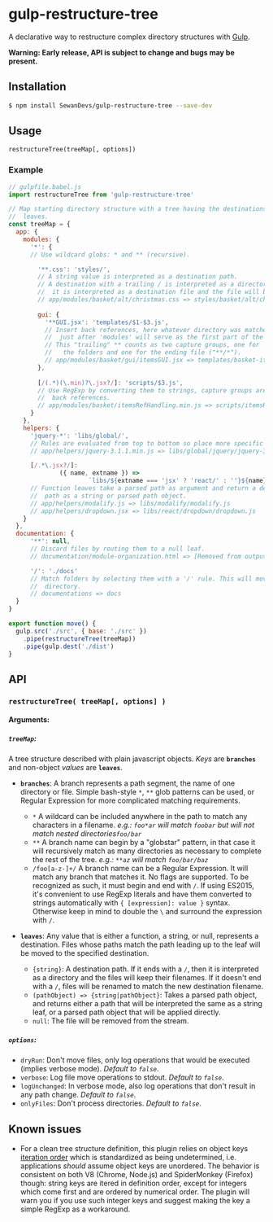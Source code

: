 # gulp-restructure-tree

A declarative way to restructure complex directory structures with [Gulp](https://github.com/gulpjs/gulp/tree/4.0).

**Warning: Early release, API is subject to change and bugs may be present.**

## Installation

```bash
$ npm install SewanDevs/gulp-restructure-tree --save-dev
```

## Usage


`restructureTree(treeMap[, options])`

### Example

```javascript
// gulpfile.babel.js
import restructureTree from 'gulp-restructure-tree'

// Map starting directory structure with a tree having the destinations as its
//  leaves.
const treeMap = {
  app: {
    modules: { 
      '*': {
      // Use wildcard globs: * and ** (recursive).

        '**.css': 'styles/', 
        // A string value is interpreted as a destination path.
        // A destination with a trailing / is interpreted as a directory, without
        //  it is interpreted as a destination file and the file will be renamed.
        // app/modules/basket/alt/christmas.css => styles/basket/alt/christmas.css
        
        gui: {
          '**GUI.jsx': 'templates/$1-$3.js',
          // Insert back references, here whatever directory was matched by the *
          //  just after 'modules' will serve as the first part of the filename.
          // This "trailing" ** counts as two capture groups, one for
          //   the folders and one for the ending file ("**/*").
          // app/modules/basket/gui/itemsGUI.jsx => templates/basket-items.js 
        },
        
        [/(.*)(\.min)?\.jsx?/]: 'scripts/$3.js',
        // Use RegExp by converting them to strings, capture groups are used for the
        //  back references.
        // app/modules/basket/itemsRefHandling.min.js => scripts/itemsRefHandling.js
      }
    },
    helpers: {
      'jquery-*': 'libs/global/',
      // Rules are evaluated from top to bottom so place more specific rules on top.
      // app/helpers/jquery-3.1.1.min.js => libs/global/jquery/jquery-3.1.1.min.js

      [/.*\.jsx?/]:
              ({ name, extname }) =>
                      `libs/${extname === 'jsx' ? 'react/' : ''}${name}/${name}.js`
      // Function leaves take a parsed path as argument and return a destination
      //  path as a string or parsed path object.
      // app/helpers/modalify.js => libs/modalify/modalify.js
      // app/helpers/dropdown.jsx => libs/react/dropdown/dropdown.js
    }
  },
  documentation: {
      '**': null,
      // Discard files by routing them to a null leaf.
      // documentation/module-organization.html => [Removed from output]

      '/': './docs'
      // Match folders by selecting them with a '/' rule. This will move the empty
      //  directory.
      // documentations => docs
  }
}

export function move() {
  gulp.src('./src', { base: './src' })
    .pipe(restructureTree(treeMap))
    .pipe(gulp.dest('./dist')
}
```

## API

### `restructureTree( treeMap[, options] )`
#### Arguments:
##### `treeMap`:
A tree structure described with plain javascript objects. _Keys_ are **`branches`** and non-object _values_ are **`leaves`**.
  * **`branches`**:
     A branch represents a path segment, the name of one directory or file.
     Simple bash-style `*`, `**` glob patterns can be used, or Regular Expression for more complicated matching requirements.
     * `*` A wildcard can be included anywhere in the path to match any characters in a filename.
      _e.g.: `foo*ar` will match `foobar` but will not match nested directories`foo/bar`_
     * `**` A branch name can begin by a "globstar" pattern, in that case it will recursively match as many directories as necessary to complete the rest of the tree.
     _e.g.: `**az` will match `foo/bar/baz`_
     * `/foo[a-z-]+/` A branch name can be a Regular Expression. It will match any branch that matches it. No flags are supported. To be recognized as such, it must begin and end with `/`. If using ES2015, it's convenient to use RegExp literals and have them converted to strings automatically with `{ [expression]: value }` syntax. Otherwise keep in mind to double the `\` and surround the expression with `/`.

  * **`leaves`**:
      Any value that is either a function, a string, or null, represents a destination. Files whose paths match the path leading up to the leaf will be moved to the specified destination.
      * `{string}`: A destination path. If it ends with a `/`, then it is interpreted as a directory and the files will keep their filenames. If it doesn't end with a `/`, files will be renamed to match the new destination filename.
      * `(pathObject) => {string|pathObject}`: Takes a parsed path object, and returns either a path that will be interpreted the same as a string leaf, or a parsed path object that will be applied directly.
      * `null`: The file will be removed from the stream.
    
##### `options`:
  * `dryRun`: Don't move files, only log operations that would be executed (implies verbose mode). _Default to `false`_. 
  * `verbose`: Log file move operations to stdout. _Default to `false`_. 
  * `logUnchanged`: In verbose mode, also log operations that don't result in any path change. _Default to `false`_.
  * `onlyFiles`: Don't process directories. _Default to `false`_.

## Known issues

* For a clean tree structure definition, this plugin relies on object keys [iteration order](https://developer.mozilla.org/en-US/docs/Web/JavaScript/Reference/Statements/for...in) which is standardized as being undetermined, i.e. applications _should_ assume object keys are unordered. The behavior is consistent on both V8 (Chrome, Node.js) and SpiderMonkey (Firefox) though: string keys are itered in definition order, except for integers which come first and are ordered by numerical order. The plugin will warn you if you use such integer keys and suggest making the key a simple RegExp as a workaround.
